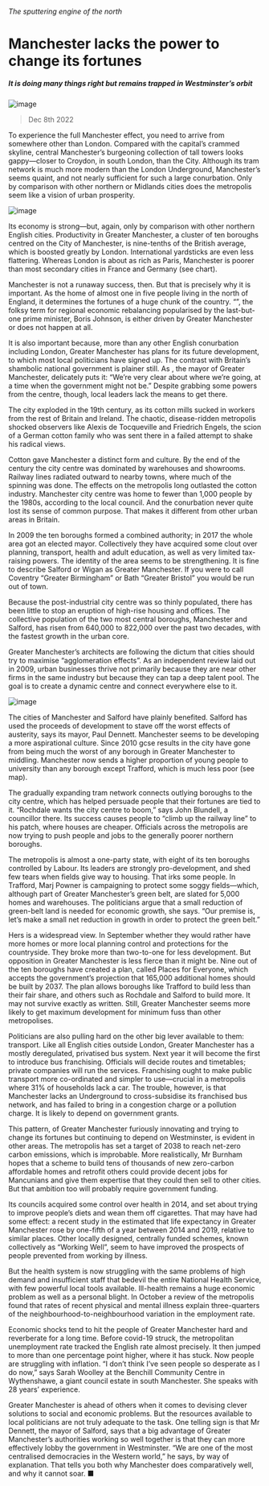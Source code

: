 ###### The sputtering engine of the north
# Manchester lacks the power to change its fortunes 
##### It is doing many things right but remains trapped in Westminster’s orbit 
![image](images/20221210_BRP001.jpg) 
> Dec 8th 2022 

To experience the full Manchester effect, you need to arrive from somewhere other than London. Compared with the capital’s crammed skyline, central Manchester’s burgeoning collection of tall towers looks gappy—closer to Croydon, in south London, than the City. Although its tram network is much more modern than the London Underground, Manchester’s seems quaint, and not nearly sufficient for such a large conurbation. Only by comparison with other northern or Midlands cities does the metropolis seem like a vision of urban prosperity. 
![image](images/20221210_BRC074.png) 

Its economy is strong—but, again, only by comparison with other northern English cities. Productivity in Greater Manchester, a cluster of ten boroughs centred on the City of Manchester, is nine-tenths of the British average, which is boosted greatly by London. International yardsticks are even less flattering. Whereas London is about as rich as Paris, Manchester is poorer than most secondary cities in France and Germany (see chart). 
Manchester is not a runaway success, then. But that is precisely why it is important. As the home of almost one in five people living in the north of England, it determines the fortunes of a huge chunk of the country. “”, the folksy term for regional economic rebalancing popularised by the last-but-one prime minister, Boris Johnson, is either driven by Greater Manchester or does not happen at all. 
It is also important because, more than any other English conurbation including London, Greater Manchester has plans for its future development, to which most local politicians have signed up. The contrast with Britain’s shambolic national government is plainer still. As , the mayor of Greater Manchester, delicately puts it: “We’re very clear about where we’re going, at a time when the government might not be.” Despite grabbing some powers from the centre, though, local leaders lack the means to get there. 
The city exploded in the 19th century, as its cotton mills sucked in workers from the rest of Britain and Ireland. The chaotic, disease-ridden metropolis shocked observers like Alexis de Tocqueville and Friedrich Engels, the scion of a German cotton family who was sent there in a failed attempt to shake his radical views. 
Cotton gave Manchester a distinct form and culture. By the end of the century the city centre was dominated by warehouses and showrooms. Railway lines radiated outward to nearby towns, where much of the spinning was done. The effects on the metropolis long outlasted the cotton industry. Manchester city centre was home to fewer than 1,000 people by the 1980s, according to the local council. And the conurbation never quite lost its sense of common purpose. That makes it different from other urban areas in Britain. 
In 2009 the ten boroughs formed a combined authority; in 2017 the whole area got an elected mayor. Collectively they have acquired some clout over planning, transport, health and adult education, as well as very limited tax-raising powers. The identity of the area seems to be strengthening. It is fine to describe Salford or Wigan as Greater Manchester. If you were to call Coventry “Greater Birmingham” or Bath “Greater Bristol” you would be run out of town. 
Because the post-industrial city centre was so thinly populated, there has been little to stop an eruption of high-rise housing and offices. The collective population of the two most central boroughs, Manchester and Salford, has risen from 640,000 to 822,000 over the past two decades, with the fastest growth in the urban core. 
Greater Manchester’s architects are following the dictum that cities should try to maximise “agglomeration effects”. As an independent review laid out in 2009, urban businesses thrive not primarily because they are near other firms in the same industry but because they can tap a deep talent pool. The goal is to create a dynamic centre and connect everywhere else to it. 
![image](images/20221210_BRM946.png) 

The cities of Manchester and Salford have plainly benefited. Salford has used the proceeds of development to stave off the worst effects of austerity, says its mayor, Paul Dennett. Manchester seems to be developing a more aspirational culture. Since 2010 gcse results in the city have gone from being much the worst of any borough in Greater Manchester to middling. Manchester now sends a higher proportion of young people to university than any borough except Trafford, which is much less poor (see map). 
The gradually expanding tram network connects outlying boroughs to the city centre, which has helped persuade people that their fortunes are tied to it. “Rochdale wants the city centre to boom,” says John Blundell, a councillor there. Its success causes people to “climb up the railway line” to his patch, where houses are cheaper. Officials across the metropolis are now trying to push people and jobs to the generally poorer northern boroughs. 
The metropolis is almost a one-party state, with eight of its ten boroughs controlled by Labour. Its leaders are strongly pro-development, and shed few tears when fields give way to housing. That irks some people. In Trafford, Marj Powner is campaigning to protect some soggy fields—which, although part of Greater Manchester’s green belt, are slated for 5,000 homes and warehouses. The politicians argue that a small reduction of green-belt land is needed for economic growth, she says. “Our premise is, let’s make a small net reduction in growth in order to protect the green belt.” 
Hers is a widespread view. In September   whether they would rather have more homes or more local planning control and protections for the countryside. They broke more than two-to-one for less development. But opposition in Greater Manchester is less fierce than it might be. Nine out of the ten boroughs have created a plan, called Places for Everyone, which accepts the government’s projection that 165,000 additional homes should be built by 2037. The plan allows boroughs like Trafford to build less than their fair share, and others such as Rochdale and Salford to build more. It may not survive exactly as written. Still, Greater Manchester seems more likely to get maximum development for minimum fuss than other metropolises. 
Politicians are also pulling hard on the other big lever available to them: transport. Like all English cities outside London, Greater Manchester has a mostly deregulated, privatised bus system. Next year it will become the first to introduce bus franchising. Officials will decide routes and timetables; private companies will run the services. Franchising ought to make public transport more co-ordinated and simpler to use—crucial in a metropolis where 31% of households lack a car. The trouble, however, is that Manchester lacks an Underground to cross-subsidise its franchised bus network, and has failed to bring in a congestion charge or a pollution charge. It is likely to depend on government grants. 
This pattern, of Greater Manchester furiously innovating and trying to change its fortunes but continuing to depend on Westminster, is evident in other areas. The metropolis has set a target of 2038 to reach net-zero carbon emissions, which is improbable. More realistically, Mr Burnham hopes that a scheme to build tens of thousands of new zero-carbon affordable homes and retrofit others could provide decent jobs for Mancunians and give them expertise that they could then sell to other cities. But that ambition too will probably require government funding. 
Its councils acquired some control over health in 2014, and set about trying to improve people’s diets and wean them off cigarettes. That may have had some effect: a recent study in the estimated that life expectancy in Greater Manchester rose by one-fifth of a year between 2014 and 2019, relative to similar places. Other locally designed, centrally funded schemes, known collectively as “Working Well”, seem to have improved the prospects of people prevented from working by illness. 
But the health system is now struggling with the same problems of high demand and insufficient staff that bedevil the entire National Health Service, with few powerful local tools available. Ill-health remains a huge economic problem as well as a personal blight. In October a review of the metropolis found that rates of recent physical and mental illness explain three-quarters of the neighbourhood-to-neighbourhood variation in the employment rate. 
Economic shocks tend to hit the people of Greater Manchester hard and reverberate for a long time. Before covid-19 struck, the metropolitan unemployment rate tracked the English rate almost precisely. It then jumped to more than one percentage point higher, where it has stuck. Now people are struggling with inflation. “I don’t think I’ve seen people so desperate as I do now,” says Sarah Woolley at the Benchill Community Centre in Wythenshawe, a giant council estate in south Manchester. She speaks with 28 years’ experience. 
Greater Manchester is ahead of others when it comes to devising clever solutions to social and economic problems. But the resources available to local politicians are not truly adequate to the task. One telling sign is that Mr Dennett, the mayor of Salford, says that a big advantage of Greater Manchester’s authorities working so well together is that they can more effectively lobby the government in Westminster. “We are one of the most centralised democracies in the Western world,” he says, by way of explanation. That tells you both why Manchester does comparatively well, and why it cannot soar. ■
